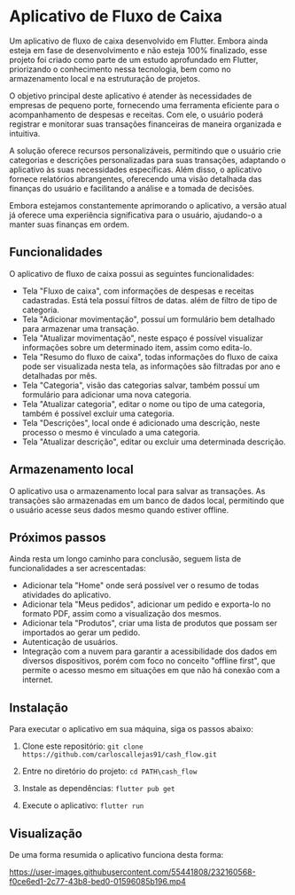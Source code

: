 # Aplicativo de Fluxo de Caixa
Um aplicativo de fluxo de caixa desenvolvido em Flutter. Embora ainda esteja em fase de desenvolvimento e não esteja 100% finalizado, esse projeto foi criado como parte de um estudo aprofundado em Flutter, priorizando o conhecimento nessa tecnologia, bem como no armazenamento local e na estruturação de projetos.

O objetivo principal deste aplicativo é atender às necessidades de empresas de pequeno porte, fornecendo uma ferramenta eficiente para o acompanhamento de despesas e receitas. Com ele, o usuário poderá registrar e monitorar suas transações financeiras de maneira organizada e intuitiva.

A solução oferece recursos personalizáveis, permitindo que o usuário crie categorias e descrições personalizadas para suas transações, adaptando o aplicativo às suas necessidades específicas. Além disso, o aplicativo fornece relatórios abrangentes, oferecendo uma visão detalhada das finanças do usuário e facilitando a análise e a tomada de decisões.

Embora estejamos constantemente aprimorando o aplicativo, a versão atual já oferece uma experiência significativa para o usuário, ajudando-o a manter suas finanças em ordem.

## Funcionalidades
O aplicativo de fluxo de caixa possui as seguintes funcionalidades:
- Tela "Fluxo de caixa", com informações de despesas e receitas cadastradas. Está tela possuí filtros de datas. além de filtro de tipo de categoria.
- Tela "Adicionar movimentação", possuí um formulário bem detalhado para armazenar uma transação.
- Tela "Atualizar movimentação", neste espaço é possível visualizar informações sobre um determinado item, assim como edita-lo.
- Tela "Resumo do fluxo de caixa", todas informações do fluxo de caixa pode ser visualizada nesta tela, as informações são filtradas por ano e detalhadas por mês.
- Tela "Categoria", visão das categorias salvar, também possuí um formulário para adicionar uma nova categoria.
- Tela "Atualizar categoria", editar o nome ou tipo de uma categoria, também é possível excluir uma categoria.
- Tela "Descrições", local onde é adicionado uma descrição, neste processo o mesmo é vinculado a uma categoria.
- Tela "Atualizar descrição", editar ou excluir uma determinada descrição.

## Armazenamento local
O aplicativo usa o armazenamento local para salvar as transações. As transações são armazenadas em um banco de dados local, permitindo que o usuário acesse seus dados mesmo quando estiver offline.

## Próximos passos
Ainda resta um longo caminho para conclusão, seguem lista de funcionalidades a ser acrescentadas:
- Adicionar tela "Home" onde será possível ver o resumo de todas atividades do aplicativo.
- Adicionar tela "Meus pedidos", adicionar um pedido e exporta-lo no formato PDF, assim como a visualização dos mesmos.
- Adicionar tela "Produtos", criar uma lista de produtos que possam ser importados ao gerar um pedido.
- Autenticação de usuários.
- Integração com a nuvem para garantir a acessibilidade dos dados em diversos dispositivos, porém com foco no conceito "offline first", que permite o acesso mesmo em situações em que não há conexão com a internet.

## Instalação
Para executar o aplicativo em sua máquina, siga os passos abaixo:

1. Clone este repositório:
`git clone https://github.com/carloscallejas91/cash_flow.git`

2. Entre no diretório do projeto:
`cd PATH\cash_flow`

3. Instale as dependências:
`flutter pub get`

4. Execute o aplicativo:
`flutter run`

## Visualização
De uma forma resumida o aplicativo funciona desta forma:

https://user-images.githubusercontent.com/55441808/232160568-f0ce6ed1-2c77-43b8-bed0-01596085b196.mp4

